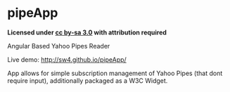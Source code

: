 pipeApp
=======

**Licensed under [cc by-sa 3.0](http://creativecommons.org/licenses/by-sa/3.0/) with attribution required**

Angular Based Yahoo Pipes Reader

Live demo: http://sw4.github.io/pipeApp/

App allows for simple subscription management of Yahoo Pipes (that dont require input), additionally packaged as a W3C Widget.
